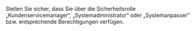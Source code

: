Stellen Sie sicher, dass Sie über die Sicherheitsrolle „Kundenservicemanager“, „Systemadministrator“ oder „Systemanpasser“ bzw. entsprechende Berechtigungen verfügen.